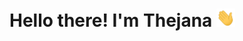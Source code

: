 # Hello there! I'm Thejana <img src="https://raw.githubusercontent.com/ABSphreak/ABSphreak/master/gifs/Hi.gif" width="30px">


<!---
thejana2010/thejana2010 is a ✨ special ✨ repository because its `README.md` (this file) appears on your GitHub profile.
You can click the Preview link to take a look at your changes.
--->
